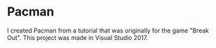 # Pacman
I created Pacman from a tutorial that was originally for the game "Break Out". This project was made in Visual Studio 2017.
